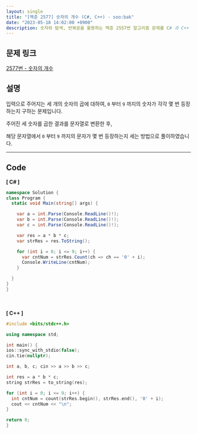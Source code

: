 ```yaml
---
layout: single
title: "[백준 2577] 숫자의 개수 (C#, C++) - soo:bak"
date: "2023-05-18 14:02:00 +0900"
description: 숫자와 탐색, 반복문을 활용하는 백준 2557번 알고리즘 문제를 C# 과 C++ 로 풀이 및 해설
---
```


## 문제 링크
  [2577번 - 숫자의 개수](https://www.acmicpc.net/problem/2577)

## 설명
입력으로 주어지는 세 개의 숫자의 곱에 대하여, `0` 부터 `9` 까지의 숫자가 각각 몇 번 등장하는지 구하는 문제입니다. <br>

주어진 세 숫자를 곱한 결과를 문자열로 변환한 후, <br>

해당 문자열에서 `0` 부터 `9` 까지의 문자가 몇 번 등장하는지 세는 방법으로 풀이하였습니다. <br>

- - -

## Code
<b>[ C# ] </b>
<br>

  ```c#
namespace Solution {
  class Program {
    static void Main(string[] args) {

      var a = int.Parse(Console.ReadLine()!);
      var b = int.Parse(Console.ReadLine()!);
      var c = int.Parse(Console.ReadLine()!);

      var res = a * b * c;
      var strRes = res.ToString();

      for (int i = 0; i <= 9; i++) {
        var cntNum = strRes.Count(ch => ch == '0' + i);
        Console.WriteLine(cntNum);
      }

    }
  }
}
  ```
<br><br>
<b>[ C++ ] </b>
<br>

  ```c++
#include <bits/stdc++.h>

using namespace std;

int main() {
  ios::sync_with_stdio(false);
  cin.tie(nullptr);

  int a, b, c; cin >> a >> b >> c;

  int res = a * b * c;
  string strRes = to_string(res);

  for (int i = 0; i <= 9; i++) {
    int cntNum = count(strRes.begin(), strRes.end(), '0' + i);
    cout << cntNum << "\n";
  }

  return 0;
}
  ```
